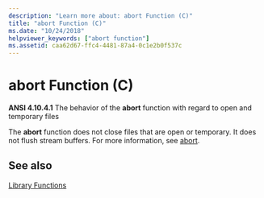 ```yaml
---
description: "Learn more about: abort Function (C)"
title: "abort Function (C)"
ms.date: "10/24/2018"
helpviewer_keywords: ["abort function"]
ms.assetid: caa62d67-ffc4-4481-87a4-0c1e2b0f537c
---
```

# abort Function (C)

**ANSI 4.10.4.1** The behavior of the **abort** function with regard to open and temporary files

The **abort** function does not close files that are open or temporary. It does not flush stream buffers. For more information, see [abort](../c-runtime-library/reference/abort.md).

## See also

[Library Functions](../c-language/library-functions.md)
